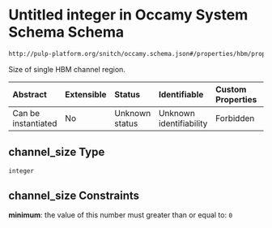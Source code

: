 # Untitled integer in Occamy System Schema Schema

```txt
http://pulp-platform.org/snitch/occamy.schema.json#/properties/hbm/properties/channel_size
```

Size of single HBM channel region.

| Abstract            | Extensible | Status         | Identifiable            | Custom Properties | Additional Properties | Access Restrictions | Defined In                                                       |
| :------------------ | :--------- | :------------- | :---------------------- | :---------------- | :-------------------- | :------------------ | :--------------------------------------------------------------- |
| Can be instantiated | No         | Unknown status | Unknown identifiability | Forbidden         | Allowed               | none                | [occamy.schema.json*](occamy.schema.json "open original schema") |

## channel_size Type

`integer`

## channel_size Constraints

**minimum**: the value of this number must greater than or equal to: `0`
